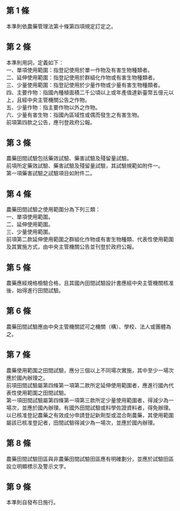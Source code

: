 第 1 條
-------
本準則依農藥管理法第十條第四項規定訂定之。

第 2 條
-------
本準則用詞，定義如下：  
一、單項使用範圍：指登記使用於單一作物及有害生物種類者。  
二、延伸使用範圍：指登記使用於群組化作物或有害生物種類者。  
三、少量使用範圍：指登記使用於少量作物或少量有害生物種類者。  
四、主要作物：指國內種植面積二千公頃以上或年產值達新臺幣五億元以  
    上，且經中央主管機關公告之作物。  
五、少量作物：指主要作物以外之作物。  
六、少量有害生物：指國內區域性或偶而發生之有害生物。  
前項第四款之公告，應刊登政府公報。

第 3 條
-------
農藥田間試驗包括藥效試驗、藥害試驗及殘留量試驗。  
前項所定藥效試驗、藥害試驗及殘留量試驗，其試驗規範如附件一。  
第一項藥害試驗之試驗項目如附件二。

第 4 條
-------
農藥田間試驗之使用範圍分為下列三類：  
一、單項使用範圍。  
二、延伸使用範圍。  
三、少量使用範圍。  
前項第二款延伸使用範圍之群組化作物或有害生物種類、代表性使用範圍  
及其實施方式，由中央主管機關公告並刊登於政府公報。

第 5 條
-------
農藥應經規格檢驗合格，且其國內田間試驗設計書應經中央主管機關核准  
後，始得進行田間試驗。

第 6 條
-------
農藥田間試驗應由中央主管機關認可之機關（構）、學校、法人或團體為  
之。

第 7 條
-------
農藥使用範圍之田間試驗，應分三個以上不同場次實施，其中至少一場次  
應於國內辦理之。  
前項田間試驗屬第四條第一項第二款所定延伸使用範圍者，應進行國內代  
表性使用範圍之田間試驗。  
第一項田間試驗屬第四條第一項第三款所定少量使用範圍者，得減少為一  
場次，並應於國內辦理。有國外田間試驗或科學佐證資料者，得免辦理。  
以已核准登記農藥之有效成分申請登記新劑型或混合劑農藥，其使用範圍  
屬該已核准登記者，田間試驗得減少為一場次，並應於國內辦理。

第 8 條
-------
農藥田間試驗田區與非農藥田間試驗田區應有明確劃分，並應於試驗田區  
設立明顯標示及警示文字。

第 9 條
-------
本準則自發布日施行。

